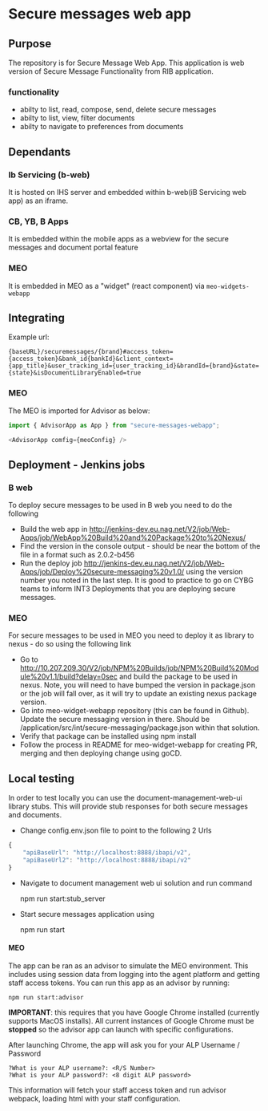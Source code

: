 # Secure messages web app

## Purpose
The repository is for Secure Message Web App.
This application is web version of Secure Message Functionality from RIB application.

### functionality
* abilty to list, read, compose, send, delete secure messages
* abilty to list, view, filter documents
* abilty to navigate to preferences from documents 

## Dependants

### Ib Servicing (b-web)
It is hosted on IHS server and embedded within b-web(iB Servicing web app) as an iframe.

### CB, YB, B Apps
It is embedded within the mobile apps as a webview for the secure messages and document portal feature

### MEO
It is embedded in MEO as a "widget" (react component) via `meo-widgets-webapp`

## Integrating

Example url:

```
{baseURL}/securemessages/{brand}#access_token={access_token}&bank_id{bankId}&client_context={app_title}&user_tracking_id={user_tracking_id}&brandId={brand}&state={state}&isDocumentLibraryEnabled=true
```

### MEO

The MEO is imported for Advisor as below:

```javascript
import { AdvisorApp as App } from "secure-messages-webapp";

<AdvisorApp comfig={meoConfig} />
```

## Deployment - Jenkins jobs

### B web

To deploy secure messages to be used in B web you need to do the following
* Build the web app in http://jenkins-dev.eu.nag.net/V2/job/Web-Apps/job/WebApp%20Build%20and%20Package%20to%20Nexus/
* Find the version in the console output - should be near the bottom of the file in a format such as 2.0.2-b456
* Run the deploy job http://jenkins-dev.eu.nag.net/V2/job/Web-Apps/job/Deploy%20secure-messaging%20v1.0/ using the version number you noted in the last step. It is good to practice to go on CYBG teams to inform INT3 Deployments that you are deploying secure messages.

### MEO

For secure messages to be used in MEO you need to deploy it as library to nexus - do so using the following link

* Go to http://10.207.209.30/V2/job/NPM%20Builds/job/NPM%20Build%20Module%20v1.1/build?delay=0sec and build the package to be used in nexus. Note, you will need to have bumped the version in package.json or the job will fall over, as it will try to update an existing nexus package version.
* Go into meo-widget-webapp repository (this can be found in Github). Update the secure messaging version in there. Should be /application/src/int/secure-messaging/package.json within that solution.
* Verify that package can be installed using npm install
* Follow the process in README for meo-widget-webapp for creating PR, merging and then deploying change using goCD.

## Local testing

In order to test locally you can use the document-management-web-ui library stubs. This will provide stub responses for both secure messages and documents.

* Change config.env.json file to point to the following 2 Urls

```javascript
{
    "apiBaseUrl": "http://localhost:8888/ibapi/v2",
    "apiBaseUrl2": "http://localhost:8888/ibapi/v2"
}

```

* Navigate to document management web ui solution and run command 

    npm run start:stub_server

* Start secure messages application using

    npm run start

#### MEO 

The app can be ran as an advisor to simulate the MEO environment. 
This includes using session data from logging into the agent platform and getting staff access tokens.
You can run this app as an advisor by running:

    npm run start:advisor
    
**IMPORTANT**: this requires that you have Google Chrome installed (currently supports MacOS installs).
All current instances of Google Chrome must be **stopped** so the advisor app can launch with specific configurations.

After launching Chrome, the app will ask you for your ALP Username / Password

    ?What is your ALP username?: <R/S Number>
    ?What is your ALP password?: <8 digit ALP password>
    
This information will fetch your staff access token and run advisor webpack, loading html with your staff configuration.
